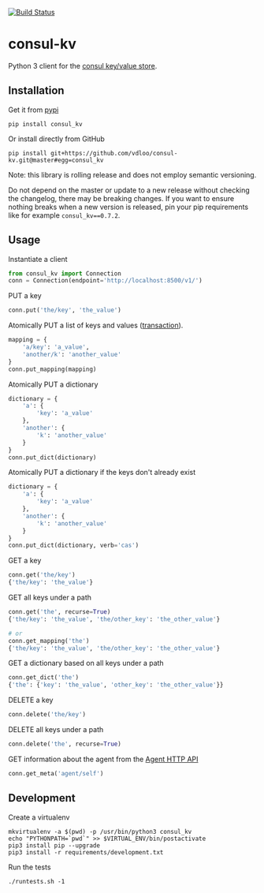 [![Build Status](https://travis-ci.org/vdloo/consul-kv.svg?branch=master)](https://travis-ci.org/vdloo/consul-kv)

# consul-kv

Python 3 client for the [consul key/value store](https://www.consul.io/docs/agent/http/kv.html).

## Installation

Get it from [pypi](https://pypi.python.org/pypi/consul_kv/)
```
pip install consul_kv
```

Or install directly from GitHub
```
pip install git+https://github.com/vdloo/consul-kv.git@master#egg=consul_kv
```

Note: this library is rolling release and does not employ semantic versioning. 

Do not depend on the master or update to a new release without checking the changelog, 
there may be breaking changes. If you want to ensure nothing breaks when a new version 
is released, pin your pip requirements like for example `consul_kv==0.7.2`.

## Usage

Instantiate a client
```python
from consul_kv import Connection
conn = Connection(endpoint='http://localhost:8500/v1/')
```

PUT a key
```python
conn.put('the/key', 'the_value')
```

Atomically PUT a list of keys and values ([transaction](https://www.consul.io/docs/agent/http/kv.html#txn)).
```python
mapping = {
    'a/key': 'a_value',
    'another/k': 'another_value'
}
conn.put_mapping(mapping)
```

Atomically PUT a dictionary
```python
dictionary = {
    'a': {
        'key': 'a_value'
    },
    'another': {
        'k': 'another_value'
    }
}
conn.put_dict(dictionary)
```

Atomically PUT a dictionary if the keys don't already exist
```python
dictionary = {
    'a': {
        'key': 'a_value'
    },
    'another': {
        'k': 'another_value'
    }
}
conn.put_dict(dictionary, verb='cas')
```

GET a key
```python
conn.get('the/key')
{'the/key': 'the_value'}
```

GET all keys under a path
```python
conn.get('the', recurse=True)
{'the/key': 'the_value', 'the/other_key': 'the_other_value'}

# or
conn.get_mapping('the')
{'the/key': 'the_value', 'the/other_key': 'the_other_value'}
```

GET a dictionary based on all keys under a path
```python
conn.get_dict('the')
{'the': {'key': 'the_value', 'other_key': 'the_other_value'}}
```

DELETE a key
```python
conn.delete('the/key')
```

DELETE all keys under a path
```python
conn.delete('the', recurse=True)
```

GET information about the agent from the [Agent HTTP API](https://www.consul.io/api/agent.html)
```python
conn.get_meta('agent/self')
```


## Development

Create a virtualenv
```
mkvirtualenv -a $(pwd) -p /usr/bin/python3 consul_kv
echo "PYTHONPATH=`pwd`" >> $VIRTUAL_ENV/bin/postactivate
pip3 install pip --upgrade
pip3 install -r requirements/development.txt
```

Run the tests
```
./runtests.sh -1
```
